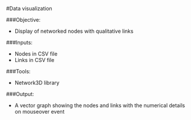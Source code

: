 #Data visualization

###Objective: 
* Display of networked nodes with qualitative links

###Inputs: 
* Nodes in CSV file
* Links in CSV file

###Tools: 
* Network3D library

###Output: 
* A vector graph showing the nodes and links with the numerical details on mouseover event
